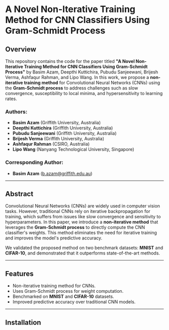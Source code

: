 # A Novel Non-Iterative Training Method for CNN Classifiers Using Gram-Schmidt Process

## Overview

This repository contains the code for the paper titled **"A Novel Non-Iterative Training Method for CNN Classifiers Using Gram-Schmidt Process"** by Basim Azam, Deepthi Kuttichira, Pubudu Sanjeewani, Brijesh Verma, Ashfaqur Rahman, and Lipo Wang. In this work, we propose a **non-iterative training method** for Convolutional Neural Networks (CNNs) using the **Gram-Schmidt process** to address challenges such as slow convergence, susceptibility to local minima, and hypersensitivity to learning rates.

### Authors:
- **Basim Azam** (Griffith University, Australia)
- **Deepthi Kuttichira** (Griffith University, Australia)
- **Pubudu Sanjeewani** (Griffith University, Australia)
- **Brijesh Verma** (Griffith University, Australia)
- **Ashfaqur Rahman** (CSIRO, Australia)
- **Lipo Wang** (Nanyang Technological University, Singapore)

### Corresponding Author:
- **Basim Azam** (b.azam@griffith.edu.au)

---

## Abstract

Convolutional Neural Networks (CNNs) are widely used in computer vision tasks. However, traditional CNNs rely on iterative backpropagation for training, which suffers from issues like slow convergence and sensitivity to hyperparameters. In this paper, we introduce a **non-iterative method** that leverages the **Gram-Schmidt process** to directly compute the CNN classifier's weights. This method eliminates the need for iterative training and improves the model's predictive accuracy.

We validated the proposed method on two benchmark datasets: **MNIST** and **CIFAR-10**, and demonstrated that it outperforms state-of-the-art methods.

---

## Features

- Non-iterative training method for CNNs.
- Uses Gram-Schmidt process for weight computation.
- Benchmarked on **MNIST** and **CIFAR-10** datasets.
- Improved predictive accuracy over traditional CNN models.

---

## Installation
